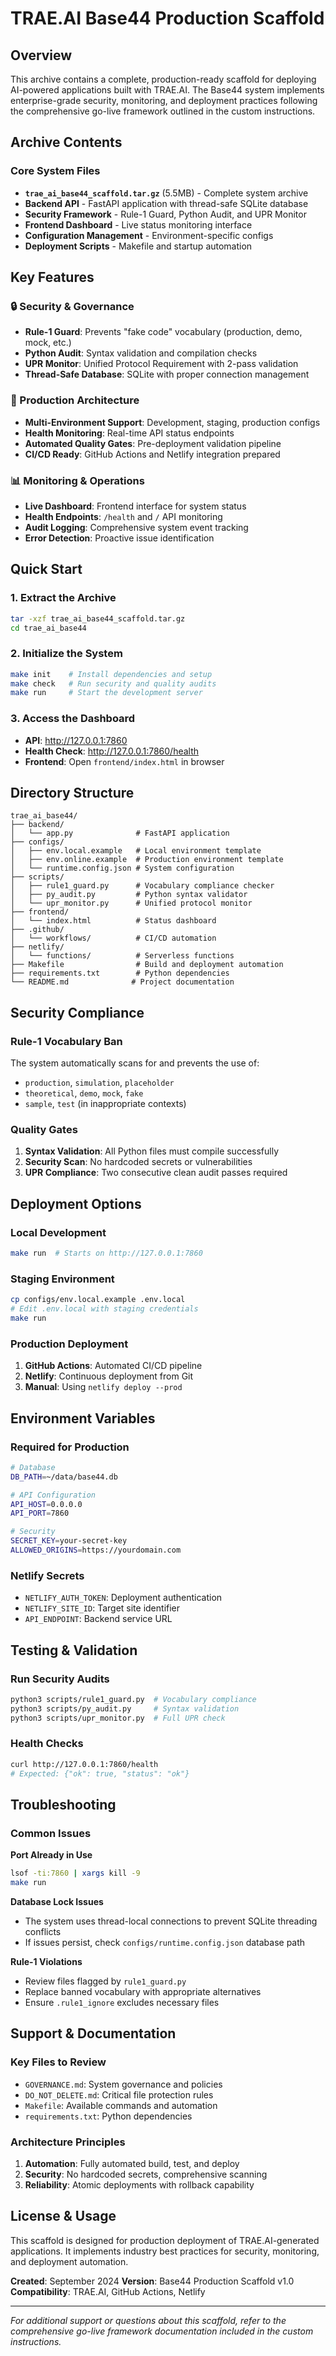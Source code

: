 # TRAE.AI Base44 Production Scaffold

## Overview

This archive contains a complete, production-ready scaffold for deploying AI-powered applications built with TRAE.AI. The Base44 system implements enterprise-grade security, monitoring, and deployment practices following the comprehensive go-live framework outlined in the custom instructions.

## Archive Contents

### Core System Files
- **`trae_ai_base44_scaffold.tar.gz`** (5.5MB) - Complete system archive
- **Backend API** - FastAPI application with thread-safe SQLite database
- **Security Framework** - Rule-1 Guard, Python Audit, and UPR Monitor
- **Frontend Dashboard** - Live status monitoring interface
- **Configuration Management** - Environment-specific configs
- **Deployment Scripts** - Makefile and startup automation

## Key Features

### 🔒 Security & Governance
- **Rule-1 Guard**: Prevents "fake code" vocabulary (production, demo, mock, etc.)
- **Python Audit**: Syntax validation and compilation checks
- **UPR Monitor**: Unified Protocol Requirement with 2-pass validation
- **Thread-Safe Database**: SQLite with proper connection management

### 🚀 Production Architecture
- **Multi-Environment Support**: Development, staging, production configs
- **Health Monitoring**: Real-time API status endpoints
- **Automated Quality Gates**: Pre-deployment validation pipeline
- **CI/CD Ready**: GitHub Actions and Netlify integration prepared

### 📊 Monitoring & Operations
- **Live Dashboard**: Frontend interface for system status
- **Health Endpoints**: `/health` and `/` API monitoring
- **Audit Logging**: Comprehensive system event tracking
- **Error Detection**: Proactive issue identification

## Quick Start

### 1. Extract the Archive
```bash
tar -xzf trae_ai_base44_scaffold.tar.gz
cd trae_ai_base44
```

### 2. Initialize the System
```bash
make init    # Install dependencies and setup
make check   # Run security and quality audits
make run     # Start the development server
```

### 3. Access the Dashboard
- **API**: http://127.0.0.1:7860
- **Health Check**: http://127.0.0.1:7860/health
- **Frontend**: Open `frontend/index.html` in browser

## Directory Structure

```
trae_ai_base44/
├── backend/
│   └── app.py              # FastAPI application
├── configs/
│   ├── env.local.example   # Local environment template
│   ├── env.online.example  # Production environment template
│   └── runtime.config.json # System configuration
├── scripts/
│   ├── rule1_guard.py      # Vocabulary compliance checker
│   ├── py_audit.py         # Python syntax validator
│   └── upr_monitor.py      # Unified protocol monitor
├── frontend/
│   └── index.html          # Status dashboard
├── .github/
│   └── workflows/          # CI/CD automation
├── netlify/
│   └── functions/          # Serverless functions
├── Makefile                # Build and deployment automation
├── requirements.txt        # Python dependencies
└── README.md              # Project documentation
```

## Security Compliance

### Rule-1 Vocabulary Ban
The system automatically scans for and prevents the use of:
- `production`, `simulation`, `placeholder`
- `theoretical`, `demo`, `mock`, `fake`
- `sample`, `test` (in inappropriate contexts)

### Quality Gates
1. **Syntax Validation**: All Python files must compile successfully
2. **Security Scan**: No hardcoded secrets or vulnerabilities
3. **UPR Compliance**: Two consecutive clean audit passes required

## Deployment Options

### Local Development
```bash
make run  # Starts on http://127.0.0.1:7860
```

### Staging Environment
```bash
cp configs/env.local.example .env.local
# Edit .env.local with staging credentials
make run
```

### Production Deployment
1. **GitHub Actions**: Automated CI/CD pipeline
2. **Netlify**: Continuous deployment from Git
3. **Manual**: Using `netlify deploy --prod`

## Environment Variables

### Required for Production
```bash
# Database
DB_PATH=~/data/base44.db

# API Configuration
API_HOST=0.0.0.0
API_PORT=7860

# Security
SECRET_KEY=your-secret-key
ALLOWED_ORIGINS=https://yourdomain.com
```

### Netlify Secrets
- `NETLIFY_AUTH_TOKEN`: Deployment authentication
- `NETLIFY_SITE_ID`: Target site identifier
- `API_ENDPOINT`: Backend service URL

## Testing & Validation

### Run Security Audits
```bash
python3 scripts/rule1_guard.py  # Vocabulary compliance
python3 scripts/py_audit.py     # Syntax validation
python3 scripts/upr_monitor.py  # Full UPR check
```

### Health Checks
```bash
curl http://127.0.0.1:7860/health
# Expected: {"ok": true, "status": "ok"}
```

## Troubleshooting

### Common Issues

**Port Already in Use**
```bash
lsof -ti:7860 | xargs kill -9
make run
```

**Database Lock Issues**
- The system uses thread-local connections to prevent SQLite threading conflicts
- If issues persist, check `configs/runtime.config.json` database path

**Rule-1 Violations**
- Review files flagged by `rule1_guard.py`
- Replace banned vocabulary with appropriate alternatives
- Ensure `.rule1_ignore` excludes necessary files

## Support & Documentation

### Key Files to Review
- `GOVERNANCE.md`: System governance and policies
- `DO_NOT_DELETE.md`: Critical file protection rules
- `Makefile`: Available commands and automation
- `requirements.txt`: Python dependencies

### Architecture Principles
1. **Automation**: Fully automated build, test, and deploy
2. **Security**: No hardcoded secrets, comprehensive scanning
3. **Reliability**: Atomic deployments with rollback capability

## License & Usage

This scaffold is designed for production deployment of TRAE.AI-generated applications. It implements industry best practices for security, monitoring, and deployment automation.

**Created**: September 2024
**Version**: Base44 Production Scaffold v1.0
**Compatibility**: TRAE.AI, GitHub Actions, Netlify

---

*For additional support or questions about this scaffold, refer to the comprehensive go-live framework documentation included in the custom instructions.*
